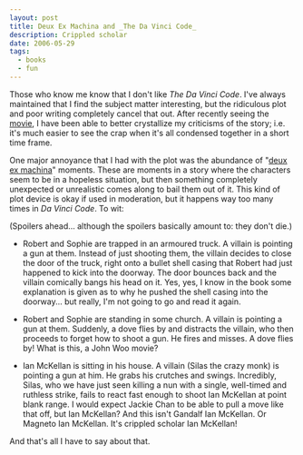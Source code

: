 ```yaml
---
layout: post
title: Deux Ex Machina and _The Da Vinci Code_
description: Crippled scholar
date: 2006-05-29
tags:
  - books
  - fun
---
```


Those who know me know that I don't like _The Da Vinci Code_. I've always maintained that I find the subject matter interesting, but the ridiculous plot and poor writing completely cancel that out. After recently seeing the [movie](http://www.imdb.com/title/tt0382625/), I have been able to better crystallize my criticisms of the story; i.e. it's much easier to see the crap when it's all condensed together in a short time frame. 
 
One major annoyance that I had with the plot was the abundance of "[deux ex machina](http://en.wikipedia.org/wiki/Deus_ex_machina)" moments. These are moments in a story where the characters seem to be in a hopeless situation, but then something completely unexpected or unrealistic comes along to bail them out of it. This kind of plot device is okay if used in moderation, but it happens way too many times in _Da Vinci Code_. To wit: 
 
(Spoilers ahead... although the spoilers basically amount to: they don't die.) 
 
* Robert and Sophie are trapped in an armoured truck. A villain is pointing a gun at them. Instead of just shooting them, the villain decides to close the door of the truck, right onto a bullet shell casing that Robert had just happened to kick into the doorway. The door bounces back and the villain comically bangs his head on it. Yes, yes, I know in the book some explanation is given as to why he pushed the shell casing into the doorway... but really, I'm not going to go and read it again. 
   
* Robert and Sophie are standing in some church. A villain is pointing a gun at them. Suddenly, a dove flies by and distracts the villain, who then proceeds to forget how to shoot a gun. He fires and misses. A dove flies by! What is this, a John Woo movie? 
   
* Ian McKellan is sitting in his house. A villain (Silas the crazy monk) is pointing a gun at him. He grabs his crutches and swings. Incredibly, Silas, who we have just seen killing a nun with a single, well-timed and ruthless strike, fails to react fast enough to shoot Ian McKellan at point blank range. I would expect Jackie Chan to be able to pull a move like that off, but Ian McKellan? And this isn't Gandalf Ian McKellan. Or Magneto Ian McKellan. It's crippled scholar Ian McKellan!

And that's all I have to say about that.
